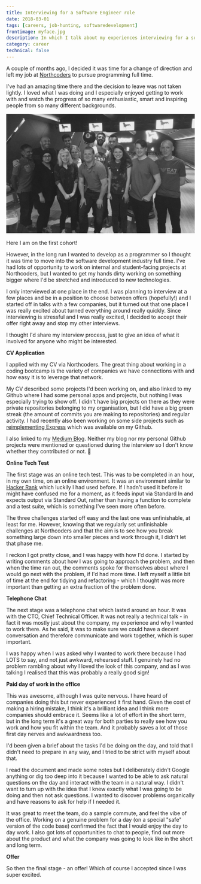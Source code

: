 ```yaml
---
title: Interviewing for a Software Engineer role
date: 2018-03-01
tags: [careers, job-hunting, softwaredevelopment]
frontimage: myface.jpg
description: In which I talk about my experiences interviewing for a software engineering role.
category: career
technical: false
---
```


A couple of months ago, I decided it was time for a change of direction and left my job at [Northcoders](https://northcoders.com/) to pursue programming full time.

I've had an amazing time there and the decision to leave was not taken lightly. I loved what I was doing and I especially enjoyed getting to work with and watch the progress of so many enthusiastic, smart and inspiring people from so many different backgrounds.

![cohort1](cohort1.jpg)

Here I am on the first cohort!

However, in the long run I wanted to develop as a programmer so I thought it was time to move into the software development industry full time. I've had lots of opportunity to work on internal and student-facing projects at Northcoders, but I wanted to get my hands dirty working on something bigger where I'd be stretched and introduced to new technologies.

I only interviewed at one place in the end. I was planning to interview at a few places and be in a position to choose between offers (hopefully!) and I started off in talks with a few companies, but it turned out that one place I was really excited about turned everything around really quickly. Since interviewing is stressful and I was really excited, I decided to accept their offer right away and stop my other interviews.

I thought I'd share my interview process, just to give an idea of what it involved for anyone who might be interested.

**CV Application**

I applied with my CV via Northcoders. The great thing about working in a coding bootcamp is the variety of companies we have connections with and how easy it is to leverage that network.

My CV described some projects I'd been working on, and also linked to my Github where I had some personal apps and projects, but nothing I was especially trying to show off. I didn't have big projects on there as they were private repositories belonging to my organisation, but I did have a big green streak (the amount of commits you are making to repositories) and regular activity. I had recently also been working on some side projects such as <a href='https://github.com/harrietty/hexpress' target='_blank'>reimplementing Express</a> which was available on my Github.

I also linked to my [Medium Blog](https://medium.com/@harrietty). Neither my blog nor my personal Github projects were mentioned or questioned during the interview so I don't know whether they contributed or not. 🤷

**Online Tech Test**

The first stage was an online tech test. This was to be completed in an hour, in my own time, on an online environment. It was an environment similar to [Hacker Rank](https://www.hackerrank.com) which luckily I had used before. If I hadn't used it before it might have confused me for a moment, as it feeds input via Standard In and expects output via Standard Out, rather than having a function to complete and a test suite, which is something I've seen more often before.

The three challenges started off easy and the last one was unfinishable, at least for me. However, knowing that we regularly set unfinishable challenges at Northcoders and that the aim is to see how you break something large down into smaller pieces and work through it, I didn't let that phase me.

I reckon I got pretty close, and I was happy with how I'd done. I started by writing comments about how I was going to approach the problem, and then when the time ran out, the comments spoke for themselves about where I would go next with the problem, if I'd had more time. I left myself a little bit of time at the end for tidying and refactoring - which I thought was more important than getting an extra fraction of the problem done.

**Telephone Chat**

The next stage was a telephone chat which lasted around an hour. It was with the CTO, Chief Technical Officer. It was not really a technical talk - in fact it was mostly just about the company, my experience and why I wanted to work there. As he said, it was to make sure we could have a decent conversation and therefore communicate and work together, which is super important.

I was happy when I was asked why I wanted to work there because I had LOTS to say, and not just awkward, rehearsed stuff. I genuinely had no problem rambling about why I loved the look of this company, and as I was talking I realised that this was probably a really good sign!

**Paid day of work in the office**

This was awesome, although I was quite nervous. I have heard of companies doing this but never experienced it first hand. Given the cost of making a hiring mistake, I think it's a brilliant idea and I think more companies should embrace it. Seems like a lot of effort in the short term, but in the long term it's a great way for both parties to really see how you work and how you fit within the team. And it probably saves a lot of those first day nerves and awkwardness too.

I'd been given a brief about the tasks I'd be doing on the day, and told that I didn't need to prepare in any way, and I tried to be strict with myself about that.

I read the document and made some notes but I deliberately didn't Google anything or dig too deep into it because I wanted to be able to ask natural questions on the day and interact with the team in a natural way. I didn't want to turn up with the idea that I knew exactly what I was going to be doing and then not ask questions. I wanted to discover problems organically and have reasons to ask for help if I needed it.

It was great to meet the team, do a sample commute, and feel the vibe of the office. Working on a genuine problem for a day (on a special "safe" version of the code base) confirmed the fact that I would enjoy the day to day work. I also got lots of opportunities to chat to people, find out more about the product and what the company was going to look like in the short and long term.

**Offer**

So then the final stage - an offer! Which of course I accepted since I was super excited.
